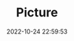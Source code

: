---
weight: 1
images:
- /images/edited/195.jpeg
title: Picture
date: 2022-10-24 22:59:53
tags:
- luminar
- work
---